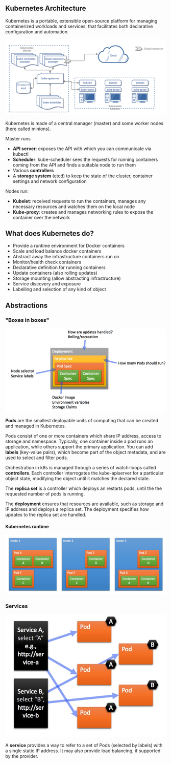 ## Kubernetes Architecture

Kubernetes is a portable, extensible open-source platform for managing containerized workloads and services, that facilitates both declarative configuration and automation.

![Kubernetes Architecture](./images/architecture.png "Kubernetes Architecture")


Kubernetes is made of a central manager (master) and some worker nodes (here called minions).

Master runs
* **API server**: exposes the API with which you can communicate via kubectl
* **Scheduler**: kube-scheduler sees the requests for running containers coming from the API and finds a suitable node to run them
* Various **controllers**
* A **storage system** (etcd) to keep the state of the cluster, container settings and network configuration

Nodes run:
* **Kubelet**: received requests to run the containers, manages any necessary resources and watches them on the local node
* **Kube-proxy**: creates and manages networking rules to expose the container over the network

## What does Kubernetes do?
* Provide a runtime environment for Docker containers
* Scale and load balance docker containers
* Abstract away the infrastructure containers run on
* Monitor/health check containers
* Declarative definition for running containers
* Update containers (also rolling updates)
* Storage mounting (allow abstracting infrastructure)
* Service discovery and exposure
* Labelling and selection of any kind of object


## Abstractions

### "Boxes in boxes"

![Boxes](./images/pods.jpeg "Boxes")

**Pods** are the smallest deployable units of computing that can be created and managed in Kubernetes.

Pods consist of one or more containers which share IP address, access to storage and namespace. Typically, one container inside a pod runs an application, while others support the primary application. You can add **labels** (key-value pairs), which become part of the object metadata, and are used to select and filter pods.

Orchestration in k8s is managed through a series of watch-loops called **controllers**. Each controller interrogates the kube-apiserver for a particular object state, modifying the object until it matches the declared state.

The **replica set** is a controller which deploys an restarts pods, until the the requested number of pods is running. 

The **deployment** ensures that resources are available, such as storage and IP address and deploys a replica set. The deployment specifies how updates to the replica set are handled. 

#### Kubernetes runtime
![Pods on nodes](./images/pods-on-nodes.jpeg "Runtime")


### Services

![Services](./images/services.jpeg "Services")

A **service** provides a way to refer to a set of Pods (selected by labels) with a single static IP address. It may also provide load balancing, if supported by the provider.

